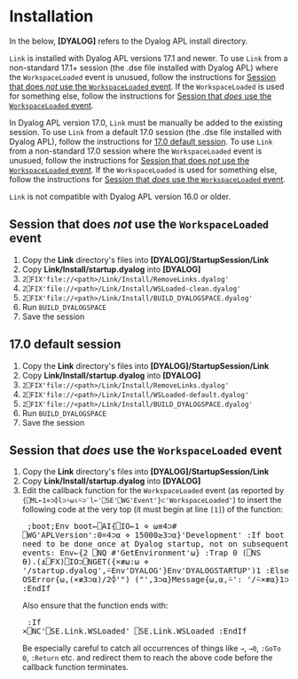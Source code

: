 # Installation

In the below, **[DYALOG]** refers to the Dyalog APL install directory.

`Link` is installed with Dyalog APL versions 17.1 and newer. To use `Link` from a non-standard 17.1+ session (the .dse file installed with Dyalog APL) where the `WorkspaceLoaded` event is unusued, follow the instructions for [Session that does *not* use the `WorkspaceLoaded` event](#session-that-does-not-use-the-workspaceloaded-event). If the `WorkspaceLoaded` is used for something else, follow the instructions for [Session that *does* use the `WorkspaceLoaded` event](#session-that-does-use-the-workspaceloaded-event).

In Dyalog APL version 17.0, `Link` must be manually be added to the existing session. To use `Link` from a default 17.0 session (the .dse file installed with Dyalog APL), follow the instructions for [17.0 default session](https://github.com/abrudz/Link/blob/master/Install/README.md#170-default-session). To use `Link` from a non-standard 17.0 session where the `WorkspaceLoaded` event is unusued, follow the instructions for [Session that does *not* use the `WorkspaceLoaded` event](#session-that-does-not-use-the-workspaceloaded-event). If the `WorkspaceLoaded` is used for something else, follow the instructions for [Session that *does* use the `WorkspaceLoaded` event](#session-that-does-use-the-workspaceloaded-event).

`Link` is not compatible with Dyalog APL version 16.0 or older.

## Session that does *not* use the `WorkspaceLoaded` event

1. Copy the **Link** directory's files into **[DYALOG]/StartupSession/Link**
1. Copy **Link/Install/startup.dyalog** into **[DYALOG]**
1. `2⎕FIX'file://<path>/Link/Install/RemoveLinks.dyalog'`
1. `2⎕FIX'file://<path>/Link/Install/WSLoaded-clean.dyalog'`
1. `2⎕FIX'file://<path>/Link/Install/BUILD_DYALOGSPACE.dyalog'`
1. Run `BUILD_DYALOGSPACE`
1. Save the session

## 17.0 default session

1. Copy the **Link** directory's files into **[DYALOG]/StartupSession/Link**
1. Copy **Link/Install/startup.dyalog** into **[DYALOG]**
1. `2⎕FIX'file://<path>/Link/Install/RemoveLinks.dyalog'`
1. `2⎕FIX'file://<path>/Link/Install/WSLoaded-default.dyalog'`
1. `2⎕FIX'file://<path>/Link/Install/BUILD_DYALOGSPACE.dyalog'`
1. Run `BUILD_DYALOGSPACE`
1. Save the session

## Session that *does* use the `WorkspaceLoaded` event

1. Copy the **Link** directory's files into **[DYALOG]/StartupSession/Link**
1. Copy **Link/Install/startup.dyalog** into **[DYALOG]**
1. Edit the callback function for the `WorkspaceLoaded` event (as reported by `{⎕ML←1⋄⊃⌽l⊃⍨⍵⍳⍨⊃¨l←'⎕SE'⎕WG'Event'}⊂'WorkspaceLoaded'`) to insert the following code at the very top (it must begin at line `[1]`) of the function:<pre>
 ;boot;Env
 boot←⎕AI{⎕IO←1 ⋄ ⍵≡4⊃# ⎕WG'APLVersion':0=4⊃⍺ ⋄ 15000≥3⊃⍺}'Development'
 :If boot ⍝ These things need to be done once at Dyalog startup, not on subsequent WSLoaded events:
     Env←{2 ⎕NQ #'GetEnvironment'⍵}
     :Trap 0
         (⎕NS ⍬).(⍎⎕FX)⎕IO⊃⎕NGET({×≢⍵:⍵ ⋄ '/startup.dyalog',⍨Env'DYALOG'}Env'DYALOGSTARTUP')1
     :Else
         ⎕DMX.{⎕IO←1 ⋄ OSError{⍵,(×≢3⊃⍺)/2⌽'") ("',3⊃⍺}Message{⍵,⍺,⍨': '/⍨×≢⍺}1⊃DM}⍬
     :EndTrap
 :EndIf</pre>Also ensure that the function ends with:<pre>
 :If ×⎕NC'⎕SE.Link.WSLoaded'
     ⎕SE.Link.WSLoaded
 :EndIf</pre>Be especially careful to catch all occurrences of things like `→`, `→0`, `:GoTo 0`, `:Return` etc. and redirect them to reach the above code before the callback function terminates.
